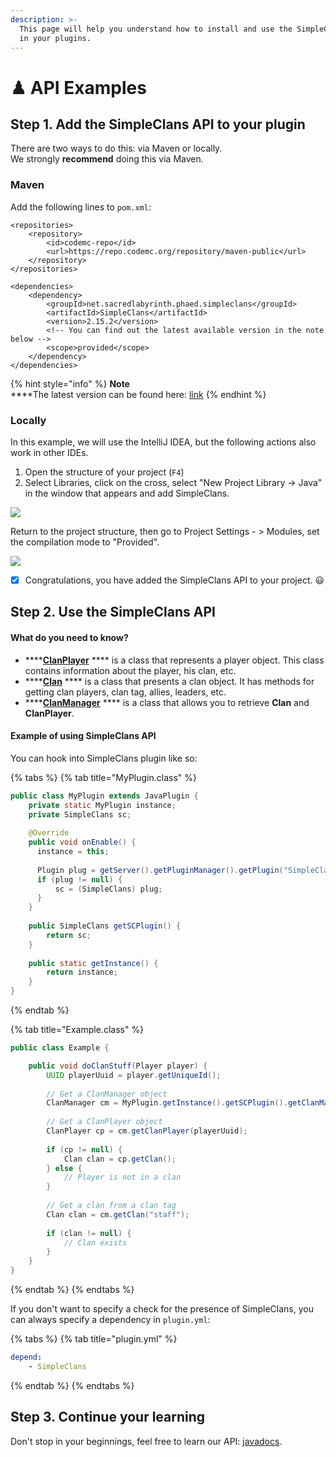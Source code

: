 ```yaml
---
description: >-
  This page will help you understand how to install and use the SimpleClans API
  in your plugins.
---
```


# ♟ API Examples

## Step 1. Add the SimpleClans API to your plugin

There are two ways to do this: via Maven or locally. \
We strongly **recommend** doing this via Maven.

### Maven

Add the following lines to `pom.xml`:

```markup
<repositories>
    <repository>
        <id>codemc-repo</id>
        <url>https://repo.codemc.org/repository/maven-public</url>
    </repository>
</repositories>
```

```markup
<dependencies>
    <dependency>
        <groupId>net.sacredlabyrinth.phaed.simpleclans</groupId>
        <artifactId>SimpleClans</artifactId>
        <version>2.15.2</version> 
        <!-- You can find out the latest available version in the note below -->
        <scope>provided</scope>
    </dependency>
</dependencies>
```

{% hint style="info" %}
**Note**\
****The latest version can be found here: [link](https://github.com/RoinujNosde/SimpleClans/releases)
{% endhint %}

### Locally

In this example, we will use the IntelliJ IDEA, but the following actions also work in other IDEs.

1. Open the structure of your project (`F4`)
2. Select Libraries, click on the cross, select "New Project Library -> Java" in the window that appears and add SimpleClans.

![](<../.gitbook/assets/izobrazhenie (4) (1).png>)

Return to the project structure, then go to Project Settings - > Modules, set the compilation mode to "Provided".

![](<../.gitbook/assets/izobrazhenie (5).png>)

* [x] Congratulations, you have added the SimpleClans API to your project. 😃

## Step 2. Use the SimpleClans API

#### What do you need to know?

* ****[**ClanPlayer**](https://ci.roinujnosde.me/job/SimpleClans/Javadoc/net/sacredlabyrinth/phaed/simpleclans/ClanPlayer.html) **** is a class that represents a player object. This class contains information about the player, his clan, etc.
* ****[**Clan**](https://ci.roinujnosde.me/job/SimpleClans/Javadoc/net/sacredlabyrinth/phaed/simpleclans/Clan.html) **** is a class that presents a clan object. It has methods for getting clan players, clan tag, allies, leaders, etc.
* ****[**ClanManager**](https://ci.roinujnosde.me/job/SimpleClans/Javadoc/net/sacredlabyrinth/phaed/simpleclans/managers/ClanManager.html) **** is a class that allows you to retrieve **Clan** and **ClanPlayer**.

#### Example of using SimpleClans API

You can hook into SimpleClans plugin like so:

{% tabs %}
{% tab title="MyPlugin.class" %}
```java
public class MyPlugin extends JavaPlugin {
    private static MyPlugin instance;
    private SimpleClans sc;
     
    @Override   
    public void onEnable() {
      instance = this;
      
      Plugin plug = getServer().getPluginManager().getPlugin("SimpleClans");
      if (plug != null) {
          sc = (SimpleClans) plug;
      }
    }
    
    public SimpleClans getSCPlugin() {
        return sc;
    }
    
    public static getInstance() {
        return instance;
    }
}
```
{% endtab %}

{% tab title="Example.class" %}
```java
public class Example {

    public void doClanStuff(Player player) {
        UUID playerUuid = player.getUniqueId();
        
        // Get a ClanManager object
        ClanManager cm = MyPlugin.getInstance().getSCPlugin().getClanManager();
        
        // Get a ClanPlayer object
        ClanPlayer cp = cm.getClanPlayer(playerUuid);
            
        if (cp != null) {
            Clan clan = cp.getClan();
        } else {
            // Player is not in a clan
        }
    
        // Get a clan from a clan tag
        Clan clan = cm.getClan("staff");
    
        if (clan != null) {
            // Clan exists
        }
    }
}
```
{% endtab %}
{% endtabs %}

If you don't want to specify a check for the presence of SimpleClans, you can always specify a dependency in `plugin.yml`:

{% tabs %}
{% tab title="plugin.yml" %}
```yaml
depend:
    - SimpleClans
```
{% endtab %}
{% endtabs %}

## Step 3. Continue your learning

Don't stop in your beginnings, feel free to learn our API: [javadocs](https://ci.roinujnosde.me/job/SimpleClans/Javadoc/).
